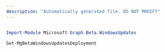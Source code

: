 ```yaml
---
description: "Automatically generated file. DO NOT MODIFY"
---
```


```powershell

Import-Module Microsoft.Graph.Beta.WindowsUpdates

Get-MgBetaWindowsUpdatesDeployment

```